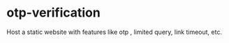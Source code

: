 # otp-verification
Host a static website with features like otp , limited query, link timeout, etc.
